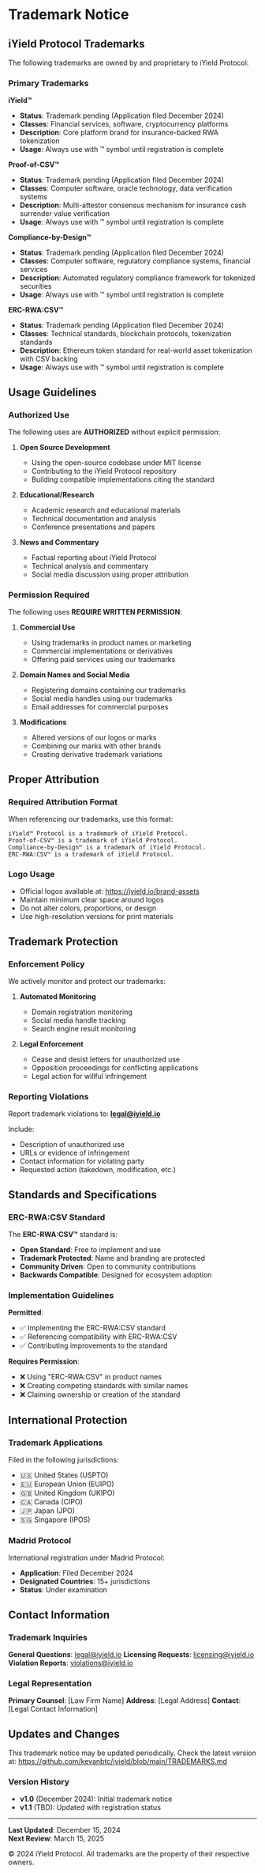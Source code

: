 # Trademark Notice

## iYield Protocol Trademarks

The following trademarks are owned by and proprietary to iYield Protocol:

### Primary Trademarks

**iYield™**
- **Status**: Trademark pending (Application filed December 2024)
- **Classes**: Financial services, software, cryptocurrency platforms
- **Description**: Core platform brand for insurance-backed RWA tokenization
- **Usage**: Always use with ™ symbol until registration is complete

**Proof-of-CSV™**
- **Status**: Trademark pending (Application filed December 2024)
- **Classes**: Computer software, oracle technology, data verification systems
- **Description**: Multi-attestor consensus mechanism for insurance cash surrender value verification
- **Usage**: Always use with ™ symbol until registration is complete

**Compliance-by-Design™**
- **Status**: Trademark pending (Application filed December 2024)
- **Classes**: Computer software, regulatory compliance systems, financial services
- **Description**: Automated regulatory compliance framework for tokenized securities
- **Usage**: Always use with ™ symbol until registration is complete

**ERC-RWA:CSV™**
- **Status**: Trademark pending (Application filed December 2024)
- **Classes**: Technical standards, blockchain protocols, tokenization standards
- **Description**: Ethereum token standard for real-world asset tokenization with CSV backing
- **Usage**: Always use with ™ symbol until registration is complete

## Usage Guidelines

### Authorized Use

The following uses are **AUTHORIZED** without explicit permission:

1. **Open Source Development**
   - Using the open-source codebase under MIT license
   - Contributing to the iYield Protocol repository
   - Building compatible implementations citing the standard

2. **Educational/Research**
   - Academic research and educational materials
   - Technical documentation and analysis
   - Conference presentations and papers

3. **News and Commentary**
   - Factual reporting about iYield Protocol
   - Technical analysis and commentary
   - Social media discussion using proper attribution

### Permission Required

The following uses **REQUIRE WRITTEN PERMISSION**:

1. **Commercial Use**
   - Using trademarks in product names or marketing
   - Commercial implementations or derivatives
   - Offering paid services using our trademarks

2. **Domain Names and Social Media**
   - Registering domains containing our trademarks
   - Social media handles using our trademarks
   - Email addresses for commercial purposes

3. **Modifications**
   - Altered versions of our logos or marks
   - Combining our marks with other brands
   - Creating derivative trademark variations

## Proper Attribution

### Required Attribution Format

When referencing our trademarks, use this format:

```
iYield™ Protocol is a trademark of iYield Protocol.
Proof-of-CSV™ is a trademark of iYield Protocol.
Compliance-by-Design™ is a trademark of iYield Protocol.
ERC-RWA:CSV™ is a trademark of iYield Protocol.
```

### Logo Usage

- Official logos available at: https://iyield.io/brand-assets
- Maintain minimum clear space around logos
- Do not alter colors, proportions, or design
- Use high-resolution versions for print materials

## Trademark Protection

### Enforcement Policy

We actively monitor and protect our trademarks:

1. **Automated Monitoring**
   - Domain registration monitoring
   - Social media handle tracking
   - Search engine result monitoring

2. **Legal Enforcement**
   - Cease and desist letters for unauthorized use
   - Opposition proceedings for conflicting applications
   - Legal action for willful infringement

### Reporting Violations

Report trademark violations to: **legal@iyield.io**

Include:
- Description of unauthorized use
- URLs or evidence of infringement
- Contact information for violating party
- Requested action (takedown, modification, etc.)

## Standards and Specifications

### ERC-RWA:CSV Standard

The **ERC-RWA:CSV™** standard is:
- **Open Standard**: Free to implement and use
- **Trademark Protected**: Name and branding are protected
- **Community Driven**: Open to community contributions
- **Backwards Compatible**: Designed for ecosystem adoption

### Implementation Guidelines

**Permitted**:
- ✅ Implementing the ERC-RWA:CSV standard
- ✅ Referencing compatibility with ERC-RWA:CSV
- ✅ Contributing improvements to the standard

**Requires Permission**:
- ❌ Using "ERC-RWA:CSV" in product names
- ❌ Creating competing standards with similar names
- ❌ Claiming ownership or creation of the standard

## International Protection

### Trademark Applications

Filed in the following jurisdictions:
- 🇺🇸 United States (USPTO)
- 🇪🇺 European Union (EUIPO)
- 🇬🇧 United Kingdom (UKIPO)
- 🇨🇦 Canada (CIPO)
- 🇯🇵 Japan (JPO)
- 🇸🇬 Singapore (IPOS)

### Madrid Protocol

International registration under Madrid Protocol:
- **Application**: Filed December 2024
- **Designated Countries**: 15+ jurisdictions
- **Status**: Under examination

## Contact Information

### Trademark Inquiries

**General Questions**: legal@iyield.io
**Licensing Requests**: licensing@iyield.io
**Violation Reports**: violations@iyield.io

### Legal Representation

**Primary Counsel**: [Law Firm Name]
**Address**: [Legal Address]
**Contact**: [Legal Contact Information]

## Updates and Changes

This trademark notice may be updated periodically. Check the latest version at:
https://github.com/kevanbtc/iyield/blob/main/TRADEMARKS.md

### Version History

- **v1.0** (December 2024): Initial trademark notice
- **v1.1** (TBD): Updated with registration status

---

**Last Updated**: December 15, 2024  
**Next Review**: March 15, 2025

© 2024 iYield Protocol. All trademarks are the property of their respective owners.